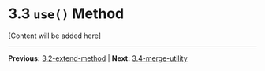 # 3.3 `use()` Method

[Content will be added here]

---

**Previous:** [3.2-extend-method](./3.2-extend-method.md) | **Next:** [3.4-merge-utility](./3.4-merge-utility.md)
